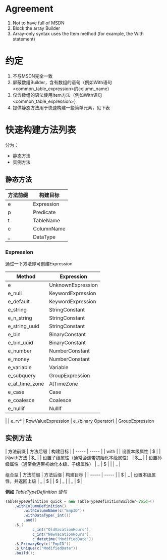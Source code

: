 
# Agreement

1. Not to have full of MSDN
2. Block the array Builder
3. Array-only syntax uses the Item method (for example, the With statement)



# 约定

1. 不与MSDN完全一致
2. 屏蔽数组Builder，含有数组的语句（例如With语句<common_table_expression>的column_name）
3. 仅含数组的语法使用Item方法（例如With语句<common_table_expression>）
4. 提供静态方法用于快速构建一些简单元素，见下表








# 快速构建方法列表

分为：
- 静态方法
- 实例方法

## 静态方法

| 方法前缀 | 构建目标 |
| ----- | ----- |
| e | Expression
| p | Predicate
| t | TableName
| c | ColumnName
| _ | DataType


### Expression

通过一下方法即可创建Expression

| Method | Expression |
| ----- | ----- |
| e | UnknownExpression
| e_null | KeywordExpression
| e_default | KeywordExpression
| e_string | StringConstant
| e_n_string | StringConstant
| e_string_uuid | StringConstant
| e_bin | BinaryConstant
| e_bin_uuid | BinaryConstant
| e_number | NumberConstant
| e_money | NumberConstant
| e_variable | Variable
| e_subquery | GroupExpression
| e_at_time_zone | AtTimeZone
| e_case | Case
| e_coalesce | Coalesce
| e_nullif | NullIf
|
| e_rv* | RowValueExpression
| e_{binary Operator} | GroupExpression


## 实例方法

| 方法前缀 | 方法后缀 | 构建目标 |
| ----- | ----- |
| with | | 设置本级属性
| $ | | 同with方法
| $_ | | 设置子级属性（通常会连带初始化本级属性）
| $__ | | 设置孙级属性（通常会连带初始化本级、子级属性）
| _ | $ | 
|  | _ | 

组合型
| 方法前缀 | 方法后缀 | 构建目标 |
| ----- | ----- |
| $ | _ | 设置本级属性，并返回上级
| _ | $ | 
| $ | _ | 
| _ | $ | 



**例如** _TableTypeDefinition 语句_
```java
TableTypeDefinition quick = new TableTypeDefinitionBuilder<Void>()
    .withColumnDefinition()
        .withColumnName(c("EmpID"))
        .withDataType(_int())
        .and()
    .$_(
            c_int("OldVacationHours"),
            c_int("NewVacationHours"),
            c_datetime("ModifiedDate"))
    .$_PrimaryKey(c("EmpID"))
    .$_Unique(c("ModifiedDate"))
    .build();

```